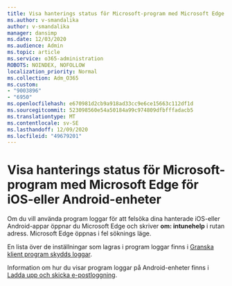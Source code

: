 ```yaml
---
title: Visa hanterings status för Microsoft-program med Microsoft Edge för iOS-eller Android-enheter
ms.author: v-smandalika
author: v-smandalika
manager: dansimp
ms.date: 12/03/2020
ms.audience: Admin
ms.topic: article
ms.service: o365-administration
ROBOTS: NOINDEX, NOFOLLOW
localization_priority: Normal
ms.collection: Adm_O365
ms.custom:
- "9003896"
- "6950"
ms.openlocfilehash: e670981d2cb9a918ad33cc9e6ce15663c112df1d
ms.sourcegitcommit: 523098560e54a50184a99c974809dfbfffadacb5
ms.translationtype: MT
ms.contentlocale: sv-SE
ms.lasthandoff: 12/09/2020
ms.locfileid: "49679201"
---
```

# <a name="view-the-management-status-of-microsoft-apps-by-using-microsoft-edge-for-ios-or-android-devices"></a>Visa hanterings status för Microsoft-program med Microsoft Edge för iOS-eller Android-enheter

Om du vill använda program loggar för att felsöka dina hanterade iOS-eller Android-appar öppnar du Microsoft Edge och skriver **om: intunehelp** i rutan adress. Microsoft Edge öppnas i fel söknings läge.

En lista över de inställningar som lagras i program loggar finns i [Granska klient program skydds loggar](https://docs.microsoft.com/mem/intune/apps/app-protection-policy-settings-log).

Information om hur du visar program loggar på Android-enheter finns i [Ladda upp och skicka e-postloggning](https://docs.microsoft.com/mem/intune/user-help/send-logs-to-your-it-admin-by-email-android).